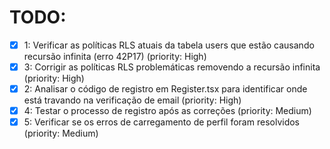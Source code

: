 # TODO:

- [x] 1: Verificar as políticas RLS atuais da tabela users que estão causando recursão infinita (erro 42P17) (priority: High)
- [x] 3: Corrigir as políticas RLS problemáticas removendo a recursão infinita (priority: High)
- [x] 2: Analisar o código de registro em Register.tsx para identificar onde está travando na verificação de email (priority: High)
- [x] 4: Testar o processo de registro após as correções (priority: Medium)
- [x] 5: Verificar se os erros de carregamento de perfil foram resolvidos (priority: Medium)
